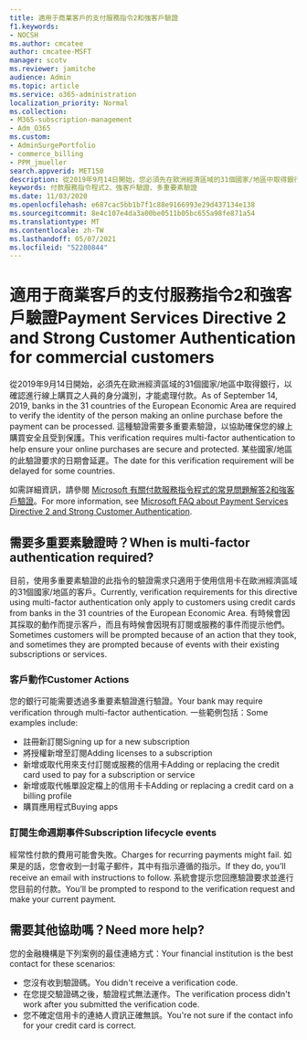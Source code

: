 ```yaml
---
title: 適用于商業客戶的支付服務指令2和強客戶驗證
f1.keywords:
- NOCSH
ms.author: cmcatee
author: cmcatee-MSFT
manager: scotv
ms.reviewer: jamitche
audience: Admin
ms.topic: article
ms.service: o365-administration
localization_priority: Normal
ms.collection:
- M365-subscription-management
- Adm_O365
ms.custom:
- AdminSurgePortfolio
- commerce_billing
- PPM_jmueller
search.appverid: MET150
description: 從2019年9月14日開始，您必須先在歐洲經濟區域的31個國家/地區中取得銀行，以確認進行線上購買之人員的身分識別，才能處理付款。
keywords: 付款服務指令程式2、強客戶驗證、多重要素驗證
ms.date: 11/03/2020
ms.openlocfilehash: e687cac5bb1b7f1c88e9166993e29d437134e138
ms.sourcegitcommit: 8e4c107e4da3a00be0511b05bc655a98fe871a54
ms.translationtype: MT
ms.contentlocale: zh-TW
ms.lasthandoff: 05/07/2021
ms.locfileid: "52280844"
---
```

# <a name="payment-services-directive-2-and-strong-customer-authentication-for-commercial-customers"></a><span data-ttu-id="41b1f-104">適用于商業客戶的支付服務指令2和強客戶驗證</span><span class="sxs-lookup"><span data-stu-id="41b1f-104">Payment Services Directive 2 and Strong Customer Authentication for commercial customers</span></span>

<span data-ttu-id="41b1f-105">從2019年9月14日開始，必須先在歐洲經濟區域的31個國家/地區中取得銀行，以確認進行線上購買之人員的身分識別，才能處理付款。</span><span class="sxs-lookup"><span data-stu-id="41b1f-105">As of September 14, 2019, banks in the 31 countries of the European Economic Area are required to verify the identity of the person making an online purchase before the payment can be processed.</span></span> <span data-ttu-id="41b1f-106">這種驗證需要多重要素驗證，以協助確保您的線上購買安全且受到保護。</span><span class="sxs-lookup"><span data-stu-id="41b1f-106">This verification requires multi-factor authentication to help ensure your online purchases are secure and protected.</span></span> <span data-ttu-id="41b1f-107">某些國家/地區的此驗證要求的日期會延遲。</span><span class="sxs-lookup"><span data-stu-id="41b1f-107">The date for this verification requirement will be delayed for some countries.</span></span>

<span data-ttu-id="41b1f-108">如需詳細資訊，請參閱 [Microsoft 有關付款服務指令程式的常見問題解答2和強客戶驗證](https://support.microsoft.com/help/4517854/microsoft-account-open-banking-customer-authentication)。</span><span class="sxs-lookup"><span data-stu-id="41b1f-108">For more information, see [Microsoft FAQ about Payment Services Directive 2 and Strong Customer Authentication](https://support.microsoft.com/help/4517854/microsoft-account-open-banking-customer-authentication).</span></span>

## <a name="when-is-multi-factor-authentication-required"></a><span data-ttu-id="41b1f-109">需要多重要素驗證時？</span><span class="sxs-lookup"><span data-stu-id="41b1f-109">When is multi-factor authentication required?</span></span>

<span data-ttu-id="41b1f-110">目前，使用多重要素驗證的此指令的驗證需求只適用于使用信用卡在歐洲經濟區域的31個國家/地區的客戶。</span><span class="sxs-lookup"><span data-stu-id="41b1f-110">Currently, verification requirements for this directive using multi-factor authentication only apply to customers using credit cards from banks in the 31 countries of the European Economic Area.</span></span> <span data-ttu-id="41b1f-111">有時候會因其採取的動作而提示客戶，而且有時候會因現有訂閱或服務的事件而提示他們。</span><span class="sxs-lookup"><span data-stu-id="41b1f-111">Sometimes customers will be prompted because of an action that they took, and sometimes they are prompted because of events with their existing subscriptions or services.</span></span>

### <a name="customer-actions"></a><span data-ttu-id="41b1f-112">客戶動作</span><span class="sxs-lookup"><span data-stu-id="41b1f-112">Customer Actions</span></span>

<span data-ttu-id="41b1f-113">您的銀行可能需要透過多重要素驗證進行驗證。</span><span class="sxs-lookup"><span data-stu-id="41b1f-113">Your bank may require verification through multi-factor authentication.</span></span> <span data-ttu-id="41b1f-114">一些範例包括：</span><span class="sxs-lookup"><span data-stu-id="41b1f-114">Some examples include:</span></span>

- <span data-ttu-id="41b1f-115">註冊新訂閱</span><span class="sxs-lookup"><span data-stu-id="41b1f-115">Signing up for a new subscription</span></span>
- <span data-ttu-id="41b1f-116">將授權新增至訂閱</span><span class="sxs-lookup"><span data-stu-id="41b1f-116">Adding licenses to a subscription</span></span>
- <span data-ttu-id="41b1f-117">新增或取代用來支付訂閱或服務的信用卡</span><span class="sxs-lookup"><span data-stu-id="41b1f-117">Adding or replacing the credit card used to pay for a subscription or service</span></span>
- <span data-ttu-id="41b1f-118">新增或取代帳單設定檔上的信用卡卡</span><span class="sxs-lookup"><span data-stu-id="41b1f-118">Adding or replacing a credit card on a billing profile</span></span>
- <span data-ttu-id="41b1f-119">購買應用程式</span><span class="sxs-lookup"><span data-stu-id="41b1f-119">Buying apps</span></span>

### <a name="subscription-lifecycle-events"></a><span data-ttu-id="41b1f-120">訂閱生命週期事件</span><span class="sxs-lookup"><span data-stu-id="41b1f-120">Subscription lifecycle events</span></span>

<span data-ttu-id="41b1f-121">經常性付款的費用可能會失敗。</span><span class="sxs-lookup"><span data-stu-id="41b1f-121">Charges for recurring payments might fail.</span></span> <span data-ttu-id="41b1f-122">如果是的話，您會收到一封電子郵件，其中有指示遵循的指示。</span><span class="sxs-lookup"><span data-stu-id="41b1f-122">If they do, you’ll receive an email with instructions to follow.</span></span> <span data-ttu-id="41b1f-123">系統會提示您回應驗證要求並進行您目前的付款。</span><span class="sxs-lookup"><span data-stu-id="41b1f-123">You’ll be prompted to respond to the verification request and make your current payment.</span></span>

## <a name="need-more-help"></a><span data-ttu-id="41b1f-124">需要其他協助嗎？</span><span class="sxs-lookup"><span data-stu-id="41b1f-124">Need more help?</span></span>

<span data-ttu-id="41b1f-125">您的金融機構是下列案例的最佳連絡方式：</span><span class="sxs-lookup"><span data-stu-id="41b1f-125">Your financial institution is the best contact for these scenarios:</span></span>

- <span data-ttu-id="41b1f-126">您沒有收到驗證碼。</span><span class="sxs-lookup"><span data-stu-id="41b1f-126">You didn't receive a verification code.</span></span>  
- <span data-ttu-id="41b1f-127">在您提交驗證碼之後，驗證程式無法運作。</span><span class="sxs-lookup"><span data-stu-id="41b1f-127">The verification process didn't work after you submitted the verification code.</span></span>
- <span data-ttu-id="41b1f-128">您不確定信用卡的連絡人資訊正確無誤。</span><span class="sxs-lookup"><span data-stu-id="41b1f-128">You're not sure if the contact info for your credit card is correct.</span></span>
